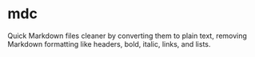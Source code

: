 # mdc
Quick Markdown files cleaner by converting them to plain text, removing Markdown formatting like headers, bold, italic, links, and lists.
